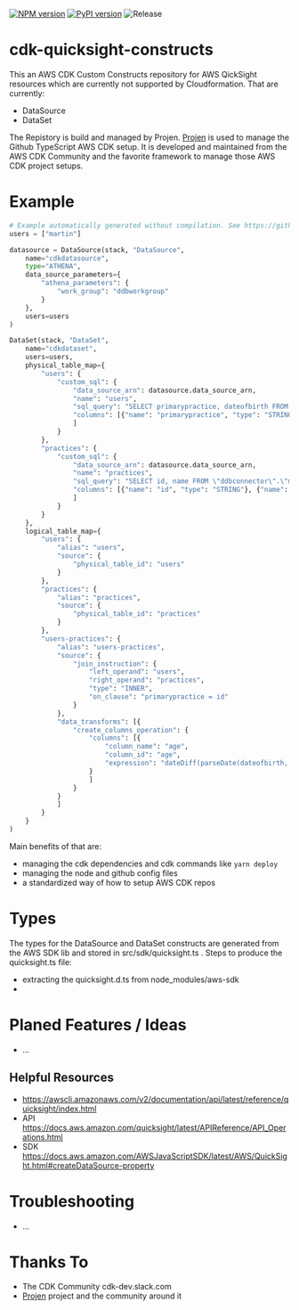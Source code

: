 [![NPM version](https://badge.fury.io/js/cdk-quicksight-constructs.svg)](https://badge.fury.io/js/cdk-quicksight-constructs)
[![PyPI version](https://badge.fury.io/py/cdk-quicksight-constructs.svg)](https://badge.fury.io/py/cdk-quicksight-constructs)
![Release](https://github.com/mmuller88/cdk-quicksight-constructs/workflows/Release/badge.svg)

# cdk-quicksight-constructs

This an AWS CDK Custom Constructs repository for AWS QickSight resources which are currently not supported by Cloudformation. That are currently:

* DataSource
* DataSet

The Repistory is build and managed by Projen. [Projen](https://github.com/projen/projen) is used to manage the Github TypeScript AWS CDK setup. It is developed and maintained from the AWS CDK Community and the favorite framework to manage those AWS CDK project setups.

# Example

```python
# Example automatically generated without compilation. See https://github.com/aws/jsii/issues/826
users = ["martin"]

datasource = DataSource(stack, "DataSource",
    name="cdkdatasource",
    type="ATHENA",
    data_source_parameters={
        "athena_parameters": {
            "work_group": "ddbworkgroup"
        }
    },
    users=users
)

DataSet(stack, "DataSet",
    name="cdkdataset",
    users=users,
    physical_table_map={
        "users": {
            "custom_sql": {
                "data_source_arn": datasource.data_source_arn,
                "name": "users",
                "sql_query": "SELECT primarypractice, dateofbirth FROM \"ddbconnector\".\"martin1\".\"martin1\" WHERE groupid = 'users' AND firstname is not null",
                "columns": [{"name": "primarypractice", "type": "STRING"}, {"name": "dateofbirth", "type": "STRING"}
                ]
            }
        },
        "practices": {
            "custom_sql": {
                "data_source_arn": datasource.data_source_arn,
                "name": "practices",
                "sql_query": "SELECT id, name FROM \"ddbconnector\".\"martin1\".\"martin1\" WHERE groupid = 'medical-practices' AND name is not null",
                "columns": [{"name": "id", "type": "STRING"}, {"name": "name", "type": "STRING"}
                ]
            }
        }
    },
    logical_table_map={
        "users": {
            "alias": "users",
            "source": {
                "physical_table_id": "users"
            }
        },
        "practices": {
            "alias": "practices",
            "source": {
                "physical_table_id": "practices"
            }
        },
        "users-practices": {
            "alias": "users-practices",
            "source": {
                "join_instruction": {
                    "left_operand": "users",
                    "right_operand": "practices",
                    "type": "INNER",
                    "on_clause": "primarypractice = id"
                }
            },
            "data_transforms": [{
                "create_columns_operation": {
                    "columns": [{
                        "column_name": "age",
                        "column_id": "age",
                        "expression": "dateDiff(parseDate(dateofbirth, \"YYYY-MM-dd'T'HH:mm:ssZ\"),now(), \"YYYY\")"
                    }
                    ]
                }
            }
            ]
        }
    }
)
```

Main benefits of that are:

* managing the cdk dependencies and cdk commands like `yarn deploy`
* managing the node and github config files
* a standardized way of how to setup AWS CDK repos

# Types

The types for the DataSource and DataSet constructs are generated from the AWS SDK lib and stored in src/sdk/quicksight.ts . Steps to produce the quicksight.ts file:

* extracting the quicksight.d.ts from node_modules/aws-sdk
*

# Planed Features / Ideas

* ...

## Helpful Resources

* https://awscli.amazonaws.com/v2/documentation/api/latest/reference/quicksight/index.html
* API https://docs.aws.amazon.com/quicksight/latest/APIReference/API_Operations.html
* SDK https://docs.aws.amazon.com/AWSJavaScriptSDK/latest/AWS/QuickSight.html#createDataSource-property

# Troubleshooting

* ...

# Thanks To

* The CDK Community cdk-dev.slack.com
* [Projen](https://github.com/projen/projen) project and the community around it
